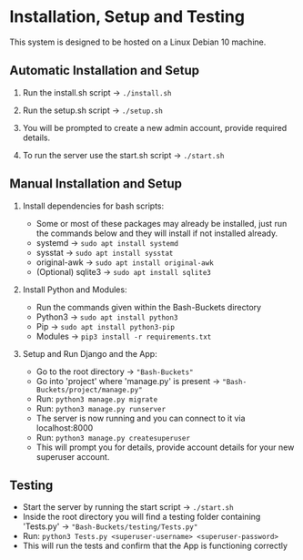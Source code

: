 # Installation, Setup and Testing

This system is designed to be hosted on a Linux Debian 10 machine.

## Automatic Installation and Setup

1) Run the install.sh script -> ```./install.sh```

2) Run the setup.sh script -> ```./setup.sh``` 

3) You will be prompted to create a new admin account, provide required details.

4) To run the server use the start.sh script -> ```./start.sh```

## Manual Installation and Setup

1) Install dependencies for bash scripts:
   * Some or most of these packages may already be installed, just run the commands below and they will install if not installed already.
   * systemd -> ```sudo apt install systemd```
   * sysstat -> ```sudo apt install sysstat```
   * original-awk -> ```sudo apt install original-awk```
   * (Optional) sqlite3 -> ```sudo apt install sqlite3```

2) Install Python and Modules:
   * Run the commands given within the Bash-Buckets directory
   * Python3 -> ```sudo apt install python3```
   * Pip -> ```sudo apt install python3-pip```
   * Modules -> ```pip3 install -r requirements.txt```

3) Setup and Run Django and the App:
   * Go to the root directory -> ```"Bash-Buckets"```
   * Go into 'project' where 'manage.py' is present -> ```"Bash-Buckets/project/manage.py"```
   * Run: ```python3 manage.py migrate```
   * Run: ```python3 manage.py runserver```
   * The server is now running and you can connect to it via localhost:8000
   * Run: ```python3 manage.py createsuperuser```
   * This will prompt you for details, provide account details for your new superuser account.

## Testing

   * Start the server by running the start script -> ```./start.sh```
   * Inside the root directory you will find a testing folder containing 'Tests.py' -> ```"Bash-Buckets/testing/Tests.py"```
   * Run: ```python3 Tests.py <superuser-username> <superuser-password>```
   * This will run the tests and confirm that the App is functioning correctly